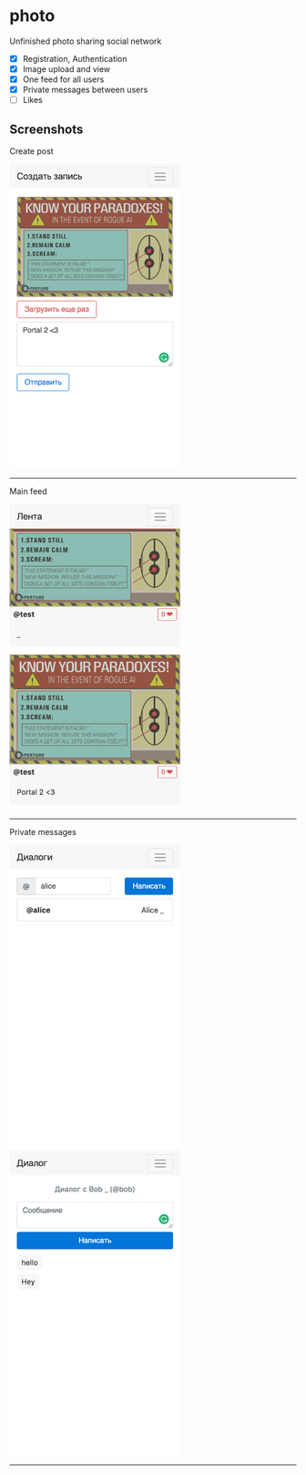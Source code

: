 # photo
Unfinished photo sharing social network

- [x] Registration, Authentication
- [x] Image upload and view
- [x] One feed for all users
- [x] Private messages between users
- [ ] Likes

## Screenshots
Create post

<img src="https://github.com/elnardu/photo/blob/master/screenshots/1.png?raw=true" width="300">

***

Main feed

<img src="https://github.com/elnardu/photo/blob/master/screenshots/2.png?raw=true" width="300">

***

Private messages

<img src="https://github.com/elnardu/photo/blob/master/screenshots/3.png?raw=true" width="300">

<img src="https://github.com/elnardu/photo/blob/master/screenshots/4.png?raw=true" width="300">

***
